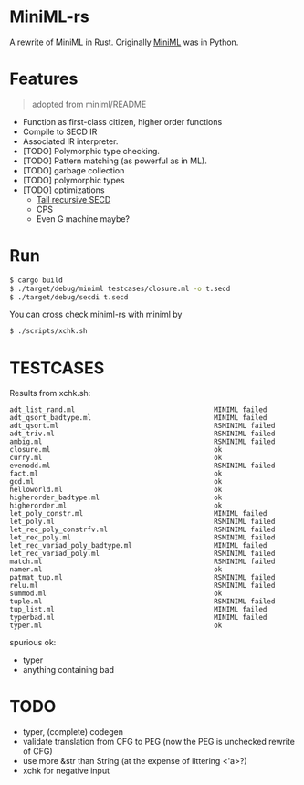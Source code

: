 # MiniML-rs
A rewrite of MiniML in Rust.
Originally [MiniML](https://github.com/Hoblovski/MiniML) was in Python.

# Features
> adopted from miniml/README
* Function as first-class citizen, higher order functions
* Compile to SECD IR
* Associated IR interpreter.
* [TODO] Polymorphic type checking.
* [TODO] Pattern matching (as powerful as in ML).
* [TODO] garbage collection
* [TODO] polymorphic types
* [TODO] optimizations
  - [Tail recursive SECD](https://www.cs.utexas.edu/users/boyer/ftp/nqthm/trsecd/trsecd.html)
  - CPS
  - Even G machine maybe?

# Run
```bash
$ cargo build
$ ./target/debug/miniml testcases/closure.ml -o t.secd
$ ./target/debug/secdi t.secd
```

You can cross check miniml-rs with miniml by
```bash
$ ./scripts/xchk.sh
```

# TESTCASES
Results from xchk.sh:

```
adt_list_rand.ml                                  MINIML failed
adt_qsort_badtype.ml                              MINIML failed
adt_qsort.ml                                      RSMINIML failed
adt_triv.ml                                       RSMINIML failed
ambig.ml                                          RSMINIML failed
closure.ml                                        ok
curry.ml                                          ok
evenodd.ml                                        RSMINIML failed
fact.ml                                           ok
gcd.ml                                            ok
helloworld.ml                                     ok
higherorder_badtype.ml                            ok
higherorder.ml                                    ok
let_poly_constr.ml                                MINIML failed
let_poly.ml                                       RSMINIML failed
let_rec_poly_constrfv.ml                          RSMINIML failed
let_rec_poly.ml                                   RSMINIML failed
let_rec_variad_poly_badtype.ml                    MINIML failed
let_rec_variad_poly.ml                            RSMINIML failed
match.ml                                          RSMINIML failed
namer.ml                                          ok
patmat_tup.ml                                     RSMINIML failed
relu.ml                                           RSMINIML failed
summod.ml                                         ok
tuple.ml                                          RSMINIML failed
tup_list.ml                                       MINIML failed
typerbad.ml                                       MINIML failed
typer.ml                                          ok
```

spurious ok:
* typer
* anything containing bad

# TODO
* typer, (complete) codegen
* validate translation from CFG to PEG (now the PEG is unchecked rewrite of CFG)
* use more &str than String (at the expense of littering <'a>?)
* xchk for negative input
